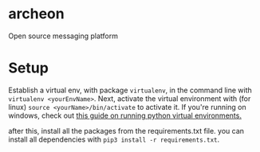 # archeon
Open source messaging platform

# Setup

Establish a virtual env, with package `virtualenv`, in the command line with `virtualenv <yourEnvName>`. Next, activate the virtual environment with (for linux) `source <yourName>/bin/activate` to activate it. If you're running on windows, check out [this guide on running python virtual environments.](https://virtualenv.pypa.io/en/stable/userguide/)

after this, install all the packages from the requirements.txt file. you can install all dependencies with `pip3 install -r requirements.txt`.
